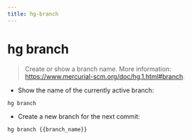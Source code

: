 ```yaml
---
title: hg-branch
---
```

# hg branch

> Create or show a branch name.
> More information: <https://www.mercurial-scm.org/doc/hg.1.html#branch>.

- Show the name of the currently active branch:

`hg branch`

- Create a new branch for the next commit:

`hg branch {{branch_name}}`
